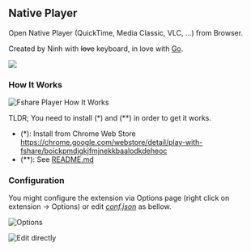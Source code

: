 ## Native Player
Open Native Player (QuickTime, Media Classic, VLC, ...) from Browser.
 
Created by Ninh with ~~love~~ keyboard, in love with [Go](https://golang.org/).

![](https://github.com/ReeganExE/fshare-scripts/raw/master/img/fplay.gif)

### How It Works

![Fshare Player How It Works](https://user-images.githubusercontent.com/7277418/40871652-c7c1a65c-6669-11e8-88f0-9f88bf73e28d.png)

TLDR;
You need to install (*) and (**) in order to get it works.
- (*): Install from Chrome Web Store https://chrome.google.com/webstore/detail/play-with-fshare/boickpmdjgkjfmjnekkbaalodkdeheoc
- (**): See [README.md](bin/)

### Configuration

You might configure the extension via Options page (right click on extension -> Options) or edit [_conf.json_](bin/) as bellow.

![Options](https://user-images.githubusercontent.com/7277418/40871726-429fa4fe-666b-11e8-9dd5-ab34aa9bf842.png)

![Edit directly](https://user-images.githubusercontent.com/7277418/40871741-bf5ed01e-666b-11e8-969c-cf287fd00065.png)

